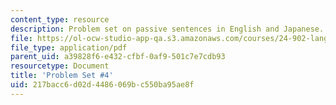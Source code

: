 ```yaml
---
content_type: resource
description: Problem set on passive sentences in English and Japanese.
file: https://ol-ocw-studio-app-qa.s3.amazonaws.com/courses/24-902-language-and-its-structure-ii-syntax-fall-2003/217bacc6d02d4486069bc550ba95ae8f_ps_4_2003.pdf
file_type: application/pdf
parent_uid: a39828f6-e432-cfbf-0af9-501c7e7cdb93
resourcetype: Document
title: 'Problem Set #4'
uid: 217bacc6-d02d-4486-069b-c550ba95ae8f
---
```

